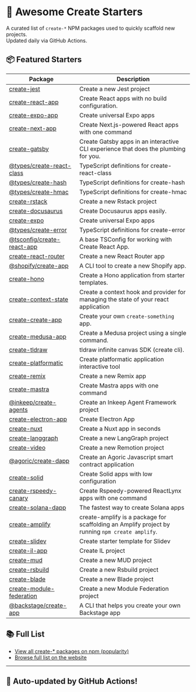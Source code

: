 # 🌱 Awesome Create Starters

A curated list of `create-*` NPM packages used to quickly scaffold new projects.  
Updated daily via GitHub Actions.

## 📦 Featured Starters

| Package | Description |
| ------- | ----------- |
| [create-jest](https://www.npmjs.com/package/create-jest) | Create a new Jest project |
| [create-react-app](https://www.npmjs.com/package/create-react-app) | Create React apps with no build configuration. |
| [create-expo-app](https://www.npmjs.com/package/create-expo-app) | Create universal Expo apps |
| [create-next-app](https://www.npmjs.com/package/create-next-app) | Create Next.js-powered React apps with one command |
| [create-gatsby](https://www.npmjs.com/package/create-gatsby) | Create Gatsby apps in an interactive CLI experience that does the plumbing for you. |
| [@types/create-react-class](https://www.npmjs.com/package/@types/create-react-class) | TypeScript definitions for create-react-class |
| [@types/create-hash](https://www.npmjs.com/package/@types/create-hash) | TypeScript definitions for create-hash |
| [@types/create-hmac](https://www.npmjs.com/package/@types/create-hmac) | TypeScript definitions for create-hmac |
| [create-rstack](https://www.npmjs.com/package/create-rstack) | Create a new Rstack project |
| [create-docusaurus](https://www.npmjs.com/package/create-docusaurus) | Create Docusaurus apps easily. |
| [create-expo](https://www.npmjs.com/package/create-expo) | Create universal Expo apps |
| [@types/create-error](https://www.npmjs.com/package/@types/create-error) | TypeScript definitions for create-error |
| [@tsconfig/create-react-app](https://www.npmjs.com/package/@tsconfig/create-react-app) | A base TSConfig for working with Create React App. |
| [create-react-router](https://www.npmjs.com/package/create-react-router) | Create a new React Router app |
| [@shopify/create-app](https://www.npmjs.com/package/@shopify/create-app) | A CLI tool to create a new Shopify app. |
| [create-hono](https://www.npmjs.com/package/create-hono) | Create a Hono application from starter templates. |
| [create-context-state](https://www.npmjs.com/package/create-context-state) | Create a context hook and provider for managing the state of your react application |
| [create-create-app](https://www.npmjs.com/package/create-create-app) | Create your own `create-something` app. |
| [create-medusa-app](https://www.npmjs.com/package/create-medusa-app) | Create a Medusa project using a single command. |
| [create-tldraw](https://www.npmjs.com/package/create-tldraw) | tldraw infinite canvas SDK (create cli). |
| [create-platformatic](https://www.npmjs.com/package/create-platformatic) | Create platformatic application interactive tool |
| [create-remix](https://www.npmjs.com/package/create-remix) | Create a new Remix app |
| [create-mastra](https://www.npmjs.com/package/create-mastra) | Create Mastra apps with one command |
| [@inkeep/create-agents](https://www.npmjs.com/package/@inkeep/create-agents) | Create an Inkeep Agent Framework project |
| [create-electron-app](https://www.npmjs.com/package/create-electron-app) | Create Electron App |
| [create-nuxt](https://www.npmjs.com/package/create-nuxt) | Create a Nuxt app in seconds |
| [create-langgraph](https://www.npmjs.com/package/create-langgraph) | Create a new LangGraph project |
| [create-video](https://www.npmjs.com/package/create-video) | Create a new Remotion project |
| [@agoric/create-dapp](https://www.npmjs.com/package/@agoric/create-dapp) | Create an Agoric Javascript smart contract application |
| [create-solid](https://www.npmjs.com/package/create-solid) | Create Solid apps with low configuration |
| [create-rspeedy-canary](https://www.npmjs.com/package/create-rspeedy-canary) | Create Rspeedy-powered ReactLynx apps with one command |
| [create-solana-dapp](https://www.npmjs.com/package/create-solana-dapp) | The fastest way to create Solana apps |
| [create-amplify](https://www.npmjs.com/package/create-amplify) | create-amplify is a package for scaffolding an Amplify project by running `npm create amplify`. |
| [create-slidev](https://www.npmjs.com/package/create-slidev) | Create starter template for Slidev |
| [create-il-app](https://www.npmjs.com/package/create-il-app) | Create IL project |
| [create-mud](https://www.npmjs.com/package/create-mud) | Create a new MUD project |
| [create-rsbuild](https://www.npmjs.com/package/create-rsbuild) | Create a new Rsbuild project |
| [create-blade](https://www.npmjs.com/package/create-blade) | Create a new Blade project |
| [create-module-federation](https://www.npmjs.com/package/create-module-federation) | Create a new Module Federation project |
| [@backstage/create-app](https://www.npmjs.com/package/@backstage/create-app) | A CLI that helps you create your own Backstage app |

## 📚 Full List

- [View all create-* packages on npm (popularity)](https://www.npmjs.com/search?q=create-&ranking=popularity)
- [Browse full list on the website](https://project42da.github.io/awesome-create-starters/)

---

## 🤖 Auto-updated by GitHub Actions!
